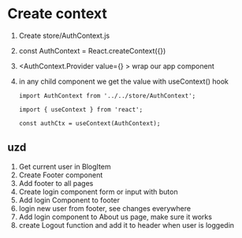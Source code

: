 # Create context

1. Create store/AuthContext.js
2. const AuthContext = React.createContext({})
3. <AuthContext.Provider value={} > wrap our app component
4. in any child component we get the value with useContext() hook

   `import AuthContext from '../../store/AuthContext';`

   `import { useContext } from 'react';`

   `const authCtx = useContext(AuthContext);`

## uzd

1. Get current user in BlogItem
2. Create Footer component
3. Add footer to all pages
4. Create login component form or input with buton
5. Add login Component to footer
6. login new user from footer, see changes everywhere
7. Add login component to About us page, make sure it works
8. create Logout function and add it to header when user is loggedin
